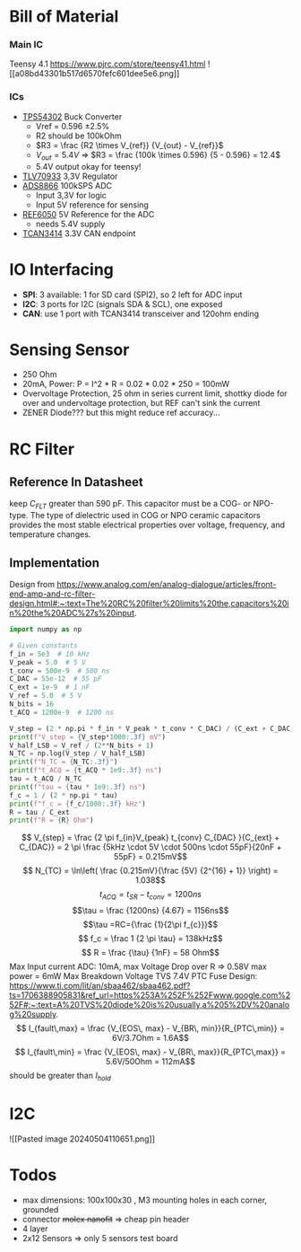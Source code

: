 # Bill of Material
### Main IC
Teensy 4.1 https://www.pjrc.com/store/teensy41.html
![[a08bd43301b517d6570fefc601dee5e6.png]]
### ICs
- [TPS54302](https://www.ti.com/lit/ds/symlink/tps54302.pdf) Buck Converter
	- Vref = 0.596 ±2.5%
	- R2 should be 100kOhm
	- $R3 = \frac {R2 \times V_{ref}} {V_{out} - V_{ref}}$
	- $V_{out} = 5.4V$ => $R3 = \frac {100k \times 0.596} {5 - 0.596} = 12.4$
	- 5.4V output okay for teensy!
- [TLV70933](https://www.ti.com/lit/ds/symlink/tlv709.pdf) 3,3V Regulator
- [ADS8866](https://www.ti.com/lit/ds/symlink/ads8866.pdf) 100kSPS ADC
	- Input 3,3V for logic
	- Input 5V reference for sensing
- [REF6050](https://www.ti.com/lit/ds/symlink/ref6050.pdf)  5V Reference for the ADC
	- needs 5.4V supply
- [TCAN3414](https://www.ti.com/lit/ds/symlink/tcan3414.pdf)  3.3V CAN endpoint
 
# IO Interfacing
- **SPI**: 3 available: 1 for SD card (SPI2), so 2 left for ADC input
- **I2C**: 3 ports for I2C (signals SDA & SCL), one exposed
- **CAN**: use 1 port with TCAN3414 transceiver and 120ohm ending
# Sensing Sensor
- 250 Ohm
- 20mA, Power: P = I^2 * R = 0.02 * 0.02 * 250 = 100mW
- Overvoltage Protection, 25 ohm in series current limit, shottky diode for over and undervoltage protection, but REF can't sink the current
- ZENER Diode??? but this might reduce ref accuracy...
# RC Filter
## Reference In Datasheet
keep $C_{FLT}$ greater than 590 pF. This capacitor must be a COG- or NPO-type. The type of dielectric used in COG or NPO ceramic capacitors provides the most stable electrical properties over voltage, frequency, and temperature changes.
## Implementation
Design from https://www.analog.com/en/analog-dialogue/articles/front-end-amp-and-rc-filter-design.html#:~:text=The%20RC%20filter%20limits%20the,capacitors%20in%20the%20ADC%27s%20input.

```python
import numpy as np

# Given constants
f_in = 5e3  # 10 kHz
V_peak = 5.0  # 5 V
t_conv = 500e-9  # 500 ns
C_DAC = 55e-12  # 55 pF
C_ext = 1e-9  # 1 nF
V_ref = 5.0  # 5 V
N_bits = 16
t_ACQ = 1200e-9  # 1200 ns

V_step = (2 * np.pi * f_in * V_peak * t_conv * C_DAC) / (C_ext + C_DAC)
print(f"V_step = {V_step*1000:.3f} mV")
V_half_LSB = V_ref / (2**N_bits + 1)
N_TC = np.log(V_step / V_half_LSB)
print(f"N_TC = {N_TC:.3f}")
print(f"t_ACQ = {t_ACQ * 1e9:.3f} ns")
tau = t_ACQ / N_TC
print(f"tau = {tau * 1e9:.3f} ns")
f_c = 1 / (2 * np.pi * tau)
print(f"f_c = {f_c/1000:.3f} kHz")
R = tau / C_ext
print(f"R = {R} Ohm")
```
$$ V_{step} = \frac {2 \pi f_{in}V_{peak} t_{conv} C_{DAC} }{C_{ext} + C_{DAC}} = 2 \pi \frac {5kHz \cdot 5V \cdot 500ns \cdot 55pF}{20nF + 55pF} = 0.215mV$$
$$ N_{TC} = \ln\left( \frac {0.215mV}{\frac {5V} {2^{16} + 1}} \right) = 1.038$$
$$ t_{ACQ} = t_{SR} - t_{conv} = 1200 ns $$
$$\tau = \frac {1200ns} {4.67} = 1156ns$$
$$\tau =RC={\frac  {1}{2\pi f_{c}}}$$
$$ f_c = \frac 1 {2 \pi \tau} = 138kHz$$
$$ R = \frac {\tau} {1nF} = 58 Ohm$$
Max Input current ADC: 10mA, max Voltage Drop over R => 0.58V max power = 6mW
Max Breakdown Voltage TVS 7.4V 
PTC Fuse Design: https://www.ti.com/lit/an/sbaa462/sbaa462.pdf?ts=1706388905831&ref_url=https%253A%252F%252Fwww.google.com%252F#:~:text=A%20TVS%20diode%20is%20usually,a%205%2DV%20analog%20supply.
$$ I_{fault\,max} = \frac {V_{EOS\, max} - V_{BR\, min}}{R_{PTC\,min}} = 6V/3.7Ohm = 1.6A$$
$$ I_{fault\,min} = \frac {V_{EOS\, max} - V_{BR\, max}}{R_{PTC\,max}} = 5.6V/50Ohm = 112mA$$ should be greater than $I_{hold}$ 

# I2C
![[Pasted image 20240504110651.png]]
# Todos
- max dimensions: 100x100x30 , M3 mounting holes in each corner, grounded
- connector ~~molex nanofit~~ => cheap pin header
- 4 layer
- 2x12 Sensors => only 5 sensors test board
